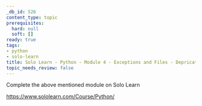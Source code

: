 ```yaml
---
_db_id: 526
content_type: topic
prerequisites:
  hard: null
  soft: []
ready: true
tags:
- python
- solo-learn
title: Solo Learn - Python - Module 4 - Exceptions and Files - Depricated
topic_needs_review: false
---
```


Complete the above mentioned module on Solo Learn

https://www.sololearn.com/Course/Python/